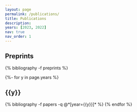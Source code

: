 ```yaml
---
layout: page
permalink: /publications/
title: Publications
description: 
years: [2023, 2022]
nav: true
nav_order: 1
---
```

<!-- _pages/publications.md -->
<div class="publications">


<h2 class="year">Preprints</h2>
{% bibliography -f preprints %}


{%- for y in page.years %}
  <h2 class="year">{{y}}</h2>
  {% bibliography -f papers -q @*[year={{y}}]* %}
{% endfor %}

</div>
